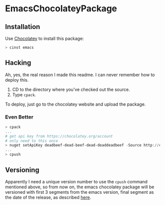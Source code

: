 # EmacsChocolateyPackage

## Installation

Use [Chocolatey](http://chocolatey.org/) to install this package:

```powershell
> cinst emacs
```

## Hacking

Ah, yes, the real reason I made this readme. I can never remember how
to deploy this.

  1. CD to the directory where you've checked out the source.
  2. Type `cpack`.

To deploy, just go to the chocolatey website and upload the package.

### Even Better

```powershell
> cpack
...
# get api key from https://chocolatey.org/account
# only need to this once
> nuget setApiKey deadbeef-dead-beef-dead-deaddeadbeef -Source http://chocolatey.org/
...
> cpush
```

## Versioning

Apparently I need a unique version number to use the `cpush` command
mentioned above, so from now on, the emacs chocolatey package will
be versioned with first 3 segments from the emacs version, final
segment as the date of the release, as described [here](https://github.com/chocolatey/chocolatey/wiki/CreatePackages#package-fix-version-notation).
